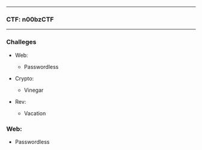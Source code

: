 * * *
### CTF: n00bzCTF

* * *

### Challeges

- Web:
  - Passwordless

- Crypto:
  - Vinegar

- Rev:
  - Vacation

### Web:

- Passwordless

   
  
 
